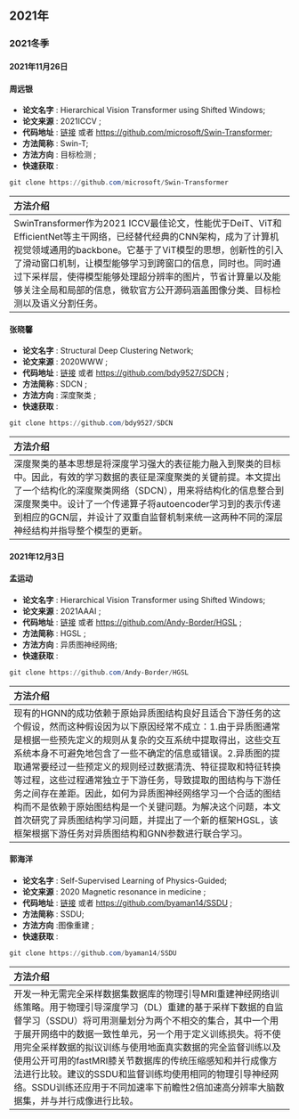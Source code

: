 ## 2021年
### 2021冬季
#### 2021年11月26日
#### 周远银
- **论文名字** : Hierarchical Vision Transformer using Shifted Windows;
- **论文来源** : 2021ICCV ;
- **代码地址** : [链接](https://github.com/microsoft/Swin-Transformer) 或者 https://github.com/microsoft/Swin-Transformer;
- **方法简称** : Swin-T;
- **方法方向** : 目标检测 ;
- **快速获取** :
```powershell
git clone https://github.com/microsoft/Swin-Transformer
```

| 方法介绍                                                     |
| :----------------------------------------------------------- |
| SwinTransformer作为2021 ICCV最佳论文，性能优于DeiT、ViT和EfficientNet等主干网络，已经替代经典的CNN架构，成为了计算机视觉领域通用的backbone。它基于了ViT模型的思想，创新性的引入了滑动窗口机制，让模型能够学习到跨窗口的信息，同时也。同时通过下采样层，使得模型能够处理超分辨率的图片，节省计算量以及能够关注全局和局部的信息，微软官方公开源码涵盖图像分类、目标检测以及语义分割任务。|

#### 张晓馨
- **论文名字** : Structural Deep Clustering Network;
- **论文来源** : 2020WWW ;
- **代码地址** : [链接](https://github.com/bdy9527/SDCN) 或者 https://github.com/bdy9527/SDCN ;
- **方法简称** : SDCN ;
- **方法方向** : 深度聚类 ;
- **快速获取** :
```powershell
git clone https://github.com/bdy9527/SDCN
```

| 方法介绍                                                     |
| :----------------------------------------------------------- |
| 深度聚类的基本思想是将深度学习强大的表征能力融入到聚类的目标中。因此，有效的学习数据的表征是深度聚类的关键前提。本文提出了一个结构化的深度聚类网络（SDCN），用来将结构化的信息整合到深度聚类中。设计了一个传递算子将autoencoder学习到的表示传递到相应的GCN层，并设计了双重自监督机制来统一这两种不同的深层神经结构并指导整个模型的更新。 |

#### 2021年12月3日
#### 孟运动
- **论文名字** :  Hierarchical Vision Transformer using Shifted Windows;
- **论文来源** : 2021AAAI ;
- **代码地址** : [链接](https://github.com/Andy-Border/HGSL) 或者 https://github.com/Andy-Border/HGSL ;
- **方法简称** : HGSL ;
- **方法方向** : 异质图神经网络;
- **快速获取** :
```powershell
git clone https://github.com/Andy-Border/HGSL
```

| 方法介绍                                                     |
| :----------------------------------------------------------- |
| 现有的HGNN的成功依赖于原始异质图结构良好且适合下游任务的这个假设，然而这种假设因为以下原因经常不成立：1.由于异质图通常是根据一些预先定义的规则从复杂的交互系统中提取得出，这些交互系统本身不可避免地包含了一些不确定的信息或错误。2.异质图的提取通常要经过一些预定义的规则经过数据清洗、特征提取和特征转换等过程，这些过程通常独立于下游任务，导致提取的图结构与下游任务之间存在差距。因此，如何为异质图神经网络学习一个合适的图结构而不是依赖于原始图结构是一个关键问题。为解决这个问题，本文首次研究了异质图结构学习问题，并提出了一个新的框架HGSL，该框架根据下游任务对异质图结构和GNN参数进行联合学习。|

#### 郭海洋
- **论文名字** :  Self-Supervised Learning of Physics-Guided;
- **论文来源** : 2020 Magnetic resonance in medicine ;
- **代码地址** : [链接](https://github.com/byaman14/SSDU) 或者 https://github.com/byaman14/SSDU ;
- **方法简称** : SSDU;
- **方法方向** :图像重建 ;
- **快速获取** :
```powershell
git clone https://github.com/byaman14/SSDU
```

| 方法介绍                                                     |
| :----------------------------------------------------------- |
|开发一种无需完全采样数据集数据库的物理引导MRI重建神经网络训练策略。用于物理引导深度学习（DL）重建的基于采样下数据的自监督学习（SSDU）将可用测量划分为两个不相交的集合，其中一个用于展开网络中的数据一致性单元，另一个用于定义训练损失。将不使用完全采样数据的拟议训练与使用地面真实数据的完全监督训练以及使用公开可用的fastMRI膝关节数据库的传统压缩感知和并行成像方法进行比较。建议的SSDU和监督训练均使用相同的物理引导神经网络。SSDU训练还应用于不同加速率下前瞻性2倍加速高分辨率大脑数据集，并与并行成像进行比较。|